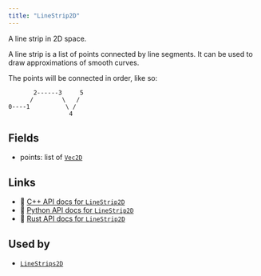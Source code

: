 ```yaml
---
title: "LineStrip2D"
---
```


A line strip in 2D space.

A line strip is a list of points connected by line segments. It can be used to draw
approximations of smooth curves.

The points will be connected in order, like so:
```text
       2------3     5
      /        \   /
0----1          \ /
                 4
```

## Fields

* points: list of [`Vec2D`](../datatypes/vec2d.md)

## Links
 * 🌊 [C++ API docs for `LineStrip2D`](https://ref.rerun.io/docs/cpp/stable/structrerun_1_1components_1_1LineStrip2D.html)
 * 🐍 [Python API docs for `LineStrip2D`](https://ref.rerun.io/docs/python/stable/common/components#rerun.components.LineStrip2D)
 * 🦀 [Rust API docs for `LineStrip2D`](https://docs.rs/rerun/latest/rerun/components/struct.LineStrip2D.html)


## Used by

* [`LineStrips2D`](../archetypes/line_strips2d.md)
